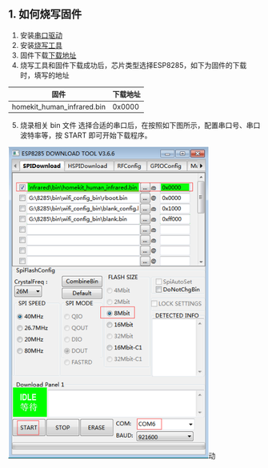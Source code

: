## 1. 如何烧写固件
1. 安装[串口驱动](https://github.com/SmartArduino/DoHome/tree/master/DoHome_HomeKit_Moon_Light/Drive)
2. 安装[烧写工具](http://espressif.com/en/support/download/other-tools)
3. 固件下载[下载地址](https://github.com/SmartArduino/DoHome/blob/master/HomeKit_Motion_Detection_Sensor/Firmware/homekit_human_infrared_v1.1.0.bin)
4. 烧写工具和固件下载成功后，芯片类型选择ESP8285，如下为固件的下载时，填写的地址

|固件          |下载地址                     |
|--------------|-----------------------------|
|homekit_human_infrared.bin| 0x0000                            |

5. 烧录相关 bin 文件
选择合适的串口后，在按照如下图所示，配置串口号、串口波特率等，按 START 即可开始下载程序。

<img src="../README_IMAGE/4.png" width="400" />动

